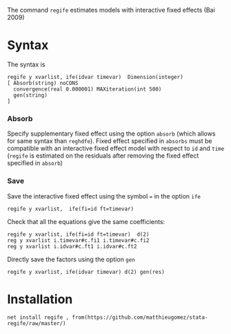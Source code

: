 
The command `regife` estimates models with interactive fixed effects (Bai 2009)

# Syntax
The syntax is

```
regife y xvarlist, ife(idvar timevar)  Dimension(integer)  
[ Absorb(string) noCONS 
  convergence(real 0.000001) MAXiteration(int 500) 
  gen(string)
]
```


### Absorb
Specify supplementary fixed effect using the option `absorb` (which allows for same syntax than `reghdfe`). Fixed effect specified in `absorbs` must be compatible with an interactive fixed effect model with respect to `id` and `time` (`regife` is estimated on the residuals after removing the fixed effect specified in `absorb`)


### Save

Save the interactive fixed effect using the symbol `=` in the option `ife`

```
regife y xvarlist,  ife(fi=id ft=timevar) 
```

Check that all the equations give the same coefficients:

```
regife y xvarlist, ife(fi=id ft=timevar)  d(2)
reg y xvarlist i.timevar#c.fi1 i.timevar#c.fi2
reg y xvarlist i.idvar#c.ft1 i.idvar#c.ft2
```

Directly save the factors using the option `gen`

```
regife y xvarlist, ife(idvar timevar) d(2) gen(res)
```

# Installation

```
net install regife , from(https://github.com/matthieugomez/stata-regife/raw/master/)
```